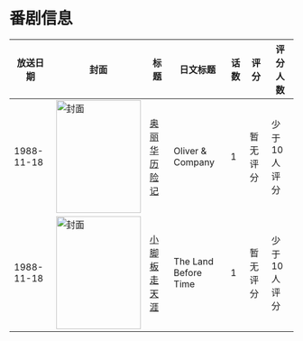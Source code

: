 # 番剧信息

|放送日期|封面|标题|日文标题|话数|评分|评分人数|
|---|---|---|---|---|---|---|
|1988-11-18|<img src="//lain.bgm.tv/pic/cover/c/63/e7/66240_7bc1C.jpg" alt="封面" style="width:150px;height:200px;object-fit:cover;">|[奥丽华历险记](https://bangumi.tv/subject/66240)|Oliver & Company|1|暂无评分|少于10人评分|
|1988-11-18|<img src="//lain.bgm.tv/pic/cover/c/0d/6a/113262_xuyMX.jpg" alt="封面" style="width:150px;height:200px;object-fit:cover;">|[小脚板走天涯](https://bangumi.tv/subject/113262)|The Land Before Time|1|暂无评分|少于10人评分|

